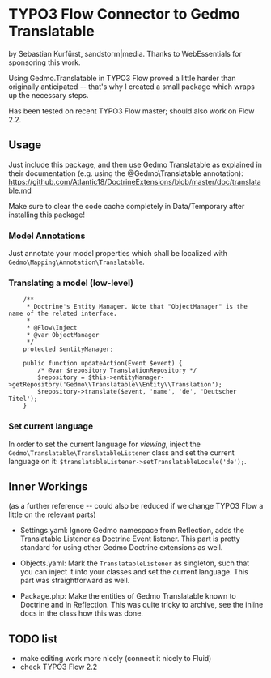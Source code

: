 # TYPO3 Flow Connector to Gedmo Translatable

by Sebastian Kurfürst, sandstorm|media. Thanks to WebEssentials for sponsoring this work.

Using Gedmo.Translatable in TYPO3 Flow proved a little harder than originally anticipated -- that's why I created
a small package which wraps up the necessary steps.

Has been tested on recent TYPO3 Flow master; should also work on Flow 2.2.

## Usage

Just include this package, and then use Gedmo Translatable as explained in their documentation (e.g. using
the @Gedmo\Translatable annotation): https://github.com/Atlantic18/DoctrineExtensions/blob/master/doc/translatable.md

Make sure to clear the code cache completely in Data/Temporary after installing this package!


### Model Annotations

Just annotate your model properties which shall be localized with `Gedmo\Mapping\Annotation\Translatable`.

### Translating a model (low-level)

```
	/**
	 * Doctrine's Entity Manager. Note that "ObjectManager" is the name of the related interface.
	 *
	 * @Flow\Inject
	 * @var ObjectManager
	 */
	protected $entityManager;

	public function updateAction(Event $event) {
		/* @var $repository TranslationRepository */
		$repository = $this->entityManager->getRepository('Gedmo\\Translatable\\Entity\\Translation');
		$repository->translate($event, 'name', 'de', 'Deutscher Titel');
	}
```

### Set current language

In order to set the current language for *viewing*, inject the `Gedmo\Translatable\TranslatableListener` class and set
the current language on it: `$translatableListener->setTranslatableLocale('de');`.


## Inner Workings

(as a further reference -- could also be reduced if we change TYPO3 Flow a little on the relevant parts)

* Settings.yaml: Ignore Gedmo namespace from Reflection, adds the Translatable Listener as Doctrine Event listener.
  This part is pretty standard for using other Gedmo Doctrine extensions as well.
  
* Objects.yaml: Mark the `TranslatableListener` as singleton, such that you can inject it into your classes and set
  the current language. This part was straightforward as well.
  
* Package.php: Make the entities of Gedmo Translatable known to Doctrine and in Reflection. This was quite tricky to
  archive, see the inline docs in the class how this was done.


## TODO list

* make editing work more nicely (connect it nicely to Fluid)
* check TYPO3 Flow 2.2